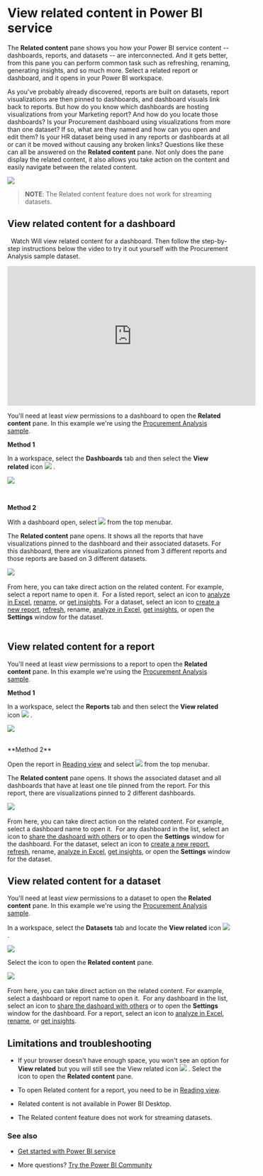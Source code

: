 <properties
   pageTitle="View related content in Power BI service"
   description="Navigation made easier, view related content in dashboards, reports, and datasets"
   services="powerbi"
   documentationCenter=""
   authors="mihart"  
   manager="erikre"
   backup=""
   editor=""
   tags=""
   featuredVideoId="B2vd4MQrz4M"
   qualityFocus="no"
   qualityDate=""/>

<tags
   ms.service="powerbi"
   ms.devlang="NA"
   ms.topic="article"
   ms.tgt_pltfrm="NA"
   ms.workload="powerbi"
   ms.date="10/26/2017"
   ms.author="mihart"/>

# View related content in Power BI service

The **Related content** pane shows you how your Power BI service content -- dashboards, reports, and datasets -- are interconnected.  And it gets better, from this pane you can perform common task such as refreshing, renaming, generating insights, and so much more. Select a related report or dashboard, and it opens in your Power BI workspace.   

As you've probably already discovered, reports are built on datasets, report visualizations are then pinned to dashboards, and dashboard visuals link back to reports. But how do you know which dashboards are hosting visualizations from your Marketing report? And how do you locate those  dashboards? Is your Procurement dashboard using visualizations from more than one dataset? If so, what are they named and how can you open and edit them? Is your HR dataset being used in any reports or dashboards at all or can it be moved without causing any broken links? Questions like these can all be answered on the **Related content** pane.  Not only does the pane display the related content, it also allows you take action on the content and easily navigate between the related content.


![](media/powerbi-service-related-content/power-bi-view-related-dashboard-new.png)

>**NOTE**: The Related content feature does not work for streaming datasets.

##   View related content for a dashboard         
 
Watch Will view related content for a dashboard. Then follow the step-by-step instructions below the video to try it out yourself with the Procurement Analysis sample dataset.

<iframe width="560" height="315" src="https://www.youtube.com/embed/B2vd4MQrz4M#t=3m05s" frameborder="0" allowfullscreen></iframe>


You'll need at least *view* permissions to a dashboard to open the **Related content** pane. In this example we're using the [Procurement Analysis sample](powerbi-sample-procurement-analysis-take-a-tour.md).

**Method 1**

In a workspace, select the **Dashboards** tab and then select the **View related** icon ![](media/powerbi-service-related-content/power-bi-view-related-icon-new.png)  .

![](media/powerbi-service-related-content/power-bi-view-related-dash-newer.png)

<br>

**Method 2**

With a dashboard open, select   ![](media/powerbi-service-related-content/power-bi-view-related-new.png) from the top menubar.

The **Related content** pane opens. It shows all the reports that have visualizations pinned to the dashboard and their associated datasets. For this dashboard, there are visualizations pinned from 3 different reports and those reports are based on 3 different datasets.

![](media/powerbi-service-related-content/power-bi-view-related-dashboard-new.png)
 

From here, you can take direct action on the related content.  For example, select a report name to open it.  For a listed report, select an icon to [analyze in Excel](powerbi-service-analyze-in-excel.md), [rename](powerbi-service-rename-a-report.md), or [get insights](powerbi-service-auto-insights.md). For a dataset, select an icon to [create a new report](powerbi-service-create-a-new-report.md), [refresh](powerbi-refresh-data.md), rename, [analyze in Excel](powerbi-service-analyze-in-excel.md), [get insights](powerbi-service-auto-insights.md), or open the **Settings** window for the dataset.  
 
##  View related content for a report

You'll need at least *view* permissions to a report to open the **Related content** pane. In this example we're using the [Procurement Analysis sample](powerbi-sample-procurement-analysis-take-a-tour.md).

**Method 1**

In a workspace, select the **Reports** tab and then select the **View related** icon ![](media/powerbi-service-related-content/power-bi-view-related-icon-new.png)  .

![](media/powerbi-service-related-content/power-bi-view-related-report-newer.png)


<br>
**Method 2**


Open the report in [Reading view](powerbi-service-interact-with-a-report-in-reading-view.md) and  select   ![](media/powerbi-service-related-content/power-bi-view-related-new.png) from the top menubar.

The **Related content** pane opens. It shows the associated dataset and all dashboards that have at least one tile pinned from the report. For this report, there are visualizations pinned to 2 different dashboards.

![](media/powerbi-service-related-content/power-bi-view-related-report.png)
 

From here, you can take direct action on the related content.  For example, select a dashboard name to open it.  For any dashboard in the list, select an icon to [share the dashoard with others](powerbi-service-share-unshare-dashboard.md) or to open the **Settings** window for the dashboard. For the dataset, select an icon to [create a new report](powerbi-service-create-a-new-report.md), [refresh](powerbi-refresh-data.md), rename, [analyze in Excel](powerbi-service-analyze-in-excel.md), [get insights](powerbi-service-auto-insights.md), or open the **Settings** window for the dataset.  


##  View related content for a dataset

You'll need at least *view* permissions to a dataset to open the **Related content** pane. In this example we're using the [Procurement Analysis sample](powerbi-sample-procurement-analysis-take-a-tour.md).

In a workspace, select the **Datasets** tab and locate the **View related** icon ![](media/powerbi-service-related-content/power-bi-view-related-icon-new.png)  .

![](media/powerbi-service-related-content/power-bi-view-related-dataset-newer.png)

Select the icon to open the **Related content** pane.

![](media/powerbi-service-related-content/power-bi-datasets.png)
 

From here, you can take direct action on the related content.  For example, select a dashboard or report name to open it.  For any dashboard in the list, select an icon to [share the dashoard with others](powerbi-service-share-unshare-dashboard.md) or to open the **Settings** window for the dashboard. For a report, select an icon to [analyze in Excel](powerbi-service-analyze-in-excel.md), [rename](powerbi-service-rename-a-report.md), or [get insights](powerbi-service-auto-insights.md).  


##  Limitations and troubleshooting

- If your browser doesn't have enough space, you won't see an option for **View related** but you will still see the View related icon  ![](media/powerbi-service-related-content/power-bi-view-related-icon-new.png)  . Select the icon to open the **Related content** pane.

- To open Related content for a report, you need to be in [Reading view](powerbi-service-interact-with-a-report-in-reading-view.md).

- Related content is not available in Power BI Desktop.

- The Related content feature does not work for streaming datasets.

### See also

-  [Get started with Power BI service](powerbi-service-get-started.md)

- More questions? [Try the Power BI Community](http://community.powerbi.com/)
